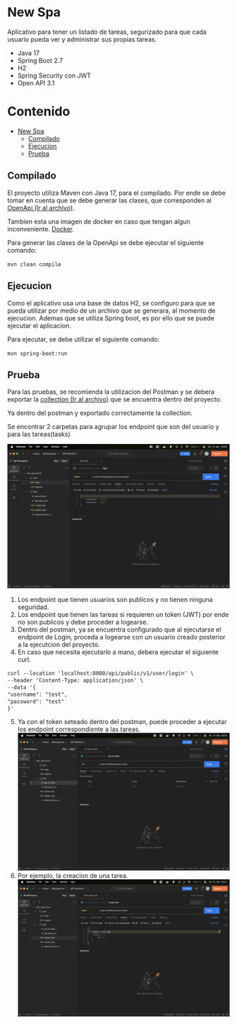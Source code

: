 # New Spa
Aplicativo para tener un listado de tareas, segurizado para que cada usuario pueda ver y 
administrar sus propias tareas. 

- Java 17
- Spring Boot 2.7
- H2
- Spring Security con JWT
- Open API 3.1

<!-- TOC -->
# Contenido
* [New Spa](#new-spa)
    * [Compilado](#compilado)
    * [Ejecucion](#ejecucion)
    * [Prueba](#prueba)
<!-- TOC -->

## Compilado

El proyecto utiliza Maven con Java 17, para el compilado. Por ende se debe tomar en cuenta que se debe generar las clases,
que corresponden al [OpenApi (Ir al archivo)](src%2Fmain%2Fresources%2Fopenapi3_1.yaml).

Tambien esta una imagen de docker en caso que tengan algun inconveniente. [Docker](https://hub.docker.com/r/josue270193/new_spa_server/tags).

Para generar las clases de la OpenApi se debe ejecutar el siguiente comando:

`mvn clean compile`

## Ejecucion

Como el aplicativo usa una base de datos H2, se configuro para que se pueda utilizar por medio de un archivo que se generara,
al momento de ejecucion. Ademas que se utiliza Spring boot, es por ello que se puede ejecutar el aplicacion.

Para ejecutar, se debe utilizar el siguiente comando:

`mvn spring-boot:run`

## Prueba

Para las pruebas, se recomienda la utilizacion del Postman y se debera exportar la [collection (Ir al archivo)](postman%2Fnew_spa_server.postman_collection.json)
que se encuentra dentro del proyecto.

Ya dentro del postman y exportado correctamente la collection.

Se encontrar 2 carpetas para agrupar los endpoint que son del usuario y para las tareas(tasks)

![Bildschirmfoto 2024-04-13 um 03.29.39.png](docs%2FBildschirmfoto%202024-04-13%20um%2003.29.39.png)

1. Los endpoint que tienen usuarios son publicos y no tienen ninguna seguridad.
2. Los endpoint que tienen las tareas si requieren un token (JWT) por ende no son publicos y debe proceder a logearse.
3. Dentro del postman, ya se encuentra configurado que al ejecutarse el endpoint de Login, proceda a logearse con un usuario creado posterior a la ejecutcion del proyecto.
4. En caso que necesita ejecutarlo a mano, debera ejecutar el siguiente curl.
```
curl --location 'localhost:8080/api/public/v1/user/login' \
--header 'Content-Type: application/json' \
--data '{
"username": "test",
"password": "test"
}'
```
5. Ya con el token seteado dentro del postman, puede proceder a ejecutar los endpoint correspondiente a las tareas.
![Bildschirmfoto 2024-04-13 um 03.30.32.png](docs%2FBildschirmfoto%202024-04-13%20um%2003.30.32.png)
6. Por ejemplo, la creacion de una tarea.
![Bildschirmfoto 2024-04-13 um 03.31.03.png](docs%2FBildschirmfoto%202024-04-13%20um%2003.31.03.png)
